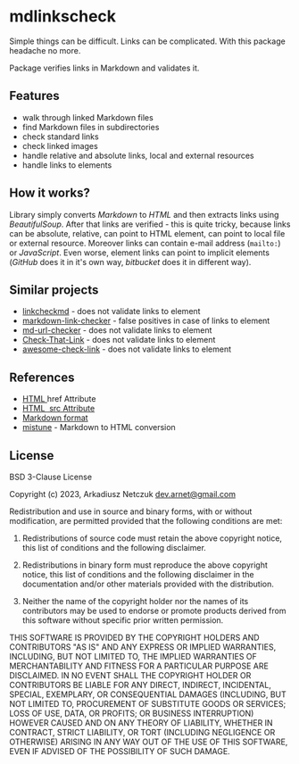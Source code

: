 # mdlinkscheck

Simple things can be difficult. Links can be complicated. With this package headache no more.

Package verifies links in Markdown and validates it.


## Features

- walk through linked Markdown files
- find Markdown files in subdirectories
- check standard links
- check linked images
- handle relative and absolute links, local and external resources
- handle links to elements


## How it works?

Library simply converts *Markdown* to *HTML* and then extracts links using *BeautifulSoup*. After that links are
verified - this is quite tricky, because links can be absolute, relative, can point to HTML element, can point to
local file or external resource. Moreover links can contain e-mail address (`mailto:`) or *JavaScript*. Even worse,
element links can point to implicit elements (*GitHub* does it in it's own way, *bitbucket* does it in different way).


## Similar projects

- [linkcheckmd](https://github.com/scivision/linkchecker-markdown) - does not validate links to element
- [markdown-link-checker](https://pypi.org/project/markdown-link-checker/) - false positives in case of links to element
- [md-url-checker](https://pypi.org/project/md-url-check/) - does not validate links to element
- [Check-That-Link](https://pypi.org/project/Check-That-Link/) - does not validate links to element
- [awesome-check-link](https://pypi.org/project/awesome-check-link/) - does not validate links to element


## References

- [HTML <a> href Attribute](https://www.w3schools.com/tags/att_a_href.asp)
- [HTML <img> src Attribute](https://www.w3schools.com/tags/att_img_src.asp)
- [Markdown format](https://www.markdownguide.org/basic-syntax/)
- [mistune](https://github.com/lepture/mistune) - Markdown to HTML conversion


## License

BSD 3-Clause License

Copyright (c) 2023, Arkadiusz Netczuk <dev.arnet@gmail.com>

Redistribution and use in source and binary forms, with or without
modification, are permitted provided that the following conditions are met:

1. Redistributions of source code must retain the above copyright notice, this
   list of conditions and the following disclaimer.

2. Redistributions in binary form must reproduce the above copyright notice,
   this list of conditions and the following disclaimer in the documentation
   and/or other materials provided with the distribution.

3. Neither the name of the copyright holder nor the names of its
   contributors may be used to endorse or promote products derived from
   this software without specific prior written permission.

THIS SOFTWARE IS PROVIDED BY THE COPYRIGHT HOLDERS AND CONTRIBUTORS "AS IS"
AND ANY EXPRESS OR IMPLIED WARRANTIES, INCLUDING, BUT NOT LIMITED TO, THE
IMPLIED WARRANTIES OF MERCHANTABILITY AND FITNESS FOR A PARTICULAR PURPOSE ARE
DISCLAIMED. IN NO EVENT SHALL THE COPYRIGHT HOLDER OR CONTRIBUTORS BE LIABLE
FOR ANY DIRECT, INDIRECT, INCIDENTAL, SPECIAL, EXEMPLARY, OR CONSEQUENTIAL
DAMAGES (INCLUDING, BUT NOT LIMITED TO, PROCUREMENT OF SUBSTITUTE GOODS OR
SERVICES; LOSS OF USE, DATA, OR PROFITS; OR BUSINESS INTERRUPTION) HOWEVER
CAUSED AND ON ANY THEORY OF LIABILITY, WHETHER IN CONTRACT, STRICT LIABILITY,
OR TORT (INCLUDING NEGLIGENCE OR OTHERWISE) ARISING IN ANY WAY OUT OF THE USE
OF THIS SOFTWARE, EVEN IF ADVISED OF THE POSSIBILITY OF SUCH DAMAGE.
